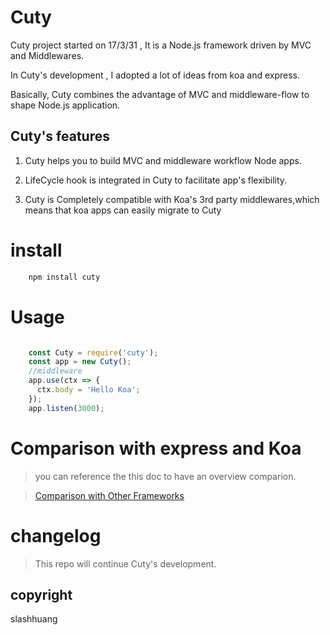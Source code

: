 # Cuty

 Cuty project started on 17/3/31 , It is a Node.js framework driven by MVC and Middlewares.

 In Cuty's development , I adopted a lot of ideas from koa and express.

 Basically, Cuty combines the advantage of MVC and middleware-flow to shape Node.js application.

## Cuty's features

 1. Cuty helps you to build MVC and middleware workflow Node apps.

 2. LifeCycle hook is integrated in Cuty to facilitate app's flexibility.

 3. Cuty is Completely compatible with Koa's 3rd party middlewares,which means that koa apps can easily migrate to Cuty


# install

```js
	npm install cuty
```

# Usage

```js

    const Cuty = require('cuty');
    const app = new Cuty();
    //middleware
    app.use(ctx => {
      ctx.body = 'Hello Koa';
    });
    app.listen(3000);

```



# Comparison with express and Koa

> you can reference the this doc to have an overview comparion.

> [Comparison with Other Frameworks ](./doc/comparison.md)

# changelog

> This repo will continue Cuty's development.

## copyright

slashhuang


